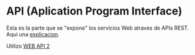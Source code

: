 # API (Aplication Program Interface)

Esta es la parte que se "expone" los servicios Web atraves de APIs REST. Aqui una [explicacion](http://asiermarques.com/2013/conceptos-sobre-apis-rest/).

Utilizo  [WEB API 2 ](https://msdn.microsoft.com/es-es/library/dn448365(v=vs.118).aspx)